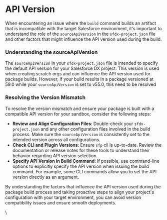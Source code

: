 # API Version

When encountering an issue where the `build` command builds an artifact that is incompatible with the target Salesforce environment, it's important to understand the role of the `sourceApiVersion` in the `sfdx-project.json` file and other factors that might influence the API version used during the build.

### Understanding the sourceApiVersion

The `sourceApiVersion` in your `sfdx-project.json` file is intended to specify the default API version for your Salesforce DX project. This version is used when creating scratch orgs and can influence the API version used for package builds. However, if your build results in a package versioned at 59.0 while your `sourceApiVersion` is set to v55.0, this need to be resolved

### Resolving the Version Mismatch

To resolve the version mismatch and ensure your package is built with a compatible API version for your  sandbox, consider the following steps:

* **Review and Align Configuration Files**: Double-check your `sfdx-project.json` and any other configuration files involved in the build process. Make sure the `sourceApiVersion` is consistently set to the intended version across all configurations.
* **Check CLI and Plugin Versions**: Ensure `sfp` cli is up-to-date. Review the documentation or release notes for these tools to understand their behavior regarding API version selection.
* **Specify API Version in Build Command**: If possible, use command-line options to explicitly specify the API version when issuing the build command. For example, some CLI commands allow you to set the API version directly as an argument.

By understanding the factors that influence the API version used during the package build process and taking proactive steps to align your project's configuration with your target environment, you can avoid version compatibility issues and ensure smooth deployments.

\

